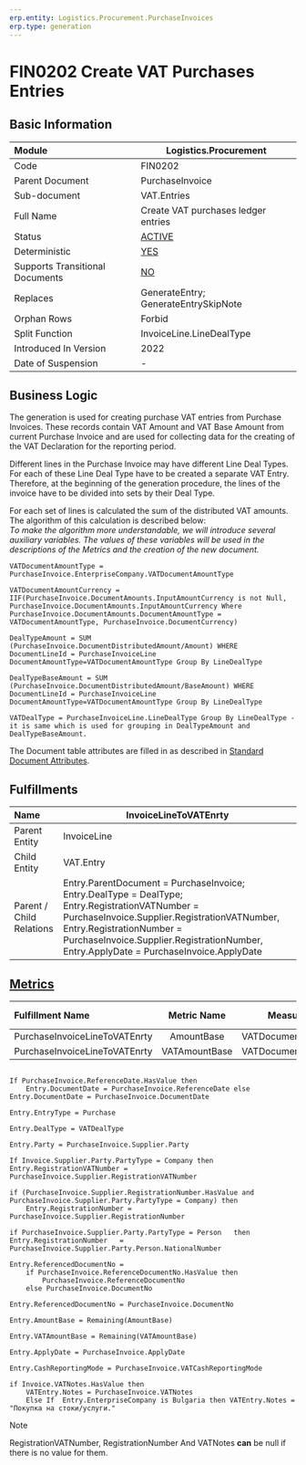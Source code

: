 ```yaml
---
erp.entity: Logistics.Procurement.PurchaseInvoices
erp.type: generation
---
```


# FIN0202 Create VAT Purchases Entries

## Basic Information

| Module                          | Logistics.Procurement                                      |
| :------------------------------ | ---------------------------------------------------------- |
| Code                            | FIN0202                                                    |
| Parent Document                 | PurchaseInvoice                                            |
| Sub-document                    | VAT.Entries                                                |
| Full Name                       | Create VAT purchases ledger entries                        |
| Status                          | [ACTIVE](xref:generation-procedures)                       |
| Deterministic                   | [YES](xref:document-generation-and-transitional-documents) |
| Supports Transitional Documents | [NO](xref:document-generation-and-transitional-documents)  |
| Replaces                        | GenerateEntry; GenerateEntrySkipNote                       |
| Orphan Rows                     | Forbid                                                     |
| Split Function                  | InvoiceLine.LineDealType                                   |
| Introduced In Version           | 2022                                                       |
| Date of Suspension              | -                                                          |

## Business Logic

The generation is used for creating purchase VAT entries from Purchase Invoices. These records contain VAT Amount and VAT Base Amount from current Purchase Invoice and are used for collecting data  for the creating of the VAT Declaration for the reporting period.

Different lines in the Purchase Invoice may have different Line Deal Types. For each of these Line Deal Type have to be created a separate VAT Entry. Therefore, at the beginning of the generation procedure, the lines of the invoice have to be divided into sets by their Deal Type. 

For each set of lines is calculated the sum of the distributed VAT amounts. The algorithm of this calculation is described below:
<br/>_Тo make the algorithm more understandable, we will introduce several auxiliary variables. The values of these variables will be used in the descriptions of the Metrics and the creation of the new document._

````
VATDocumentAmountType = PurchaseInvoice.EnterpriseCompany.VATDocumentAmountType
 
VATDocumentAmountCurrency = IIF(PurchaseInvoice.DocumentAmounts.InputAmountCurrency is not Null, PurchaseInvoice.DocumentAmounts.InputAmountCurrency Where PurchaseInvoice.DocumentAmounts.DocumentAmountType = VATDocumentAmountType, PurchaseInvoice.DocumentCurrency)

DealTypeAmount = SUM (PurchaseInvoice.DocumentDistributedAmount/Amount) WHERE DocumentLineId = PurchaseInvoiceLine DocumentAmountType=VATDocumentAmountType Group By LineDealType

DealTypeBaseAmount = SUM (PurchaseInvoice.DocumentDistributedAmount/BaseAmount) WHERE DocumentLineId = PurchaseInvoiceLine DocumentAmountType=VATDocumentAmountType Group By LineDealType

VATDealType = PurchaseInvoiceLine.LineDealType Group By LineDealType - it is same which is used for grouping in DealTypeAmount and DealTypeBaseAmount.
````


The Document table attributes are filled in as described in [Standard Document Attributes](../reference/standard-document-attributes.md).

## Fulfillments

| Name                     | InvoiceLineToVATEnrty                                        |
| :----------------------- | ------------------------------------------------------------ |
| Parent Entity            | InvoiceLine                                                  |
| Child Entity             | VAT.Entry                                                    |
| Parent / Child Relations | Entry.ParentDocument = PurchaseInvoice; Entry.DealType = DealType; Entry.RegistrationVATNumber = PurchaseInvoice.Supplier.RegistrationVATNumber, Entry.RegistrationNumber = PurchaseInvoice.Supplier.RegistrationNumber, Entry.ApplyDate = PurchaseInvoice.ApplyDate |

## [Metrics](../reference/metrics.md)

| Fulfillment Name              |  Metric Name  |     Measurement Unit      | Parent Value       | Child Value         | New Record |
| :---------------------------- | :-----------: | :-----------------------: | :----------------- | :------------------ | :--------- |
| PurchaseInvoiceLineToVATEnrty |  AmountBase   | VATDocumentAmountCurrency | DealTypeAmount     | Entry.AmountBase    | YES        |
| PurchaseInvoiceLineToVATEnrty | VATAmountBase | VATDocumentAmountCurrency | DealTypeBaseAmount | Entry.VATAmountBase | YES        |

```

If PurchaseInvoice.ReferenceDate.HasValue then
    Entry.DocumentDate = PurchaseInvoice.ReferenceDate else Entry.DocumentDate = PurchaseInvoice.DocumentDate

Entry.EntryType = Purchase

Entry.DealType = VATDealType

Entry.Party = PurchaseInvoice.Supplier.Party

If Invoice.Supplier.Party.PartyType = Company then Entry.RegistrationVATNumber = PurchaseInvoice.Supplier.RegistrationVATNumber

if (PurchaseInvoice.Supplier.RegistrationNumber.HasValue and PurchaseInvoice.Supplier.Party.PartyType = Company) then
    Entry.RegistrationNumber = PurchaseInvoice.Supplier.RegistrationNumber

if PurchaseInvoice.Supplier.Party.PartyType = Person   then Entry.RegistrationNumber   = PurchaseInvoice.Supplier.Party.Person.NationalNumber

Entry.ReferencedDocumentNo = 
    if PurchaseInvoice.ReferenceDocumentNo.HasValue then
        PurchaseInvoice.ReferenceDocumentNo
    else PurchaseInvoice.DocumentNo

Entry.ReferencedDocumentNo = PurchaseInvoice.DocumentNo

Entry.AmountBase = Remaining(AmountBase)

Entry.VATAmountBase = Remaining(VATAmountBase)

Entry.ApplyDate = PurchaseInvoice.ApplyDate

Entry.CashReportingMode = PurchaseInvoice.VATCashReportingMode

if Invoice.VATNotes.HasValue then
    VATEntry.Notes = PurchaseInvoice.VATNotes
    Else If  Entry.EnterpriseCompany is Bulgaria then VATEntry.Notes = "Покупка на стоки/услуги."

```

> [!NOTE]
> RegistrationVATNumber, RegistrationNumber And VATNotes **can** be null if there is no value for them.
